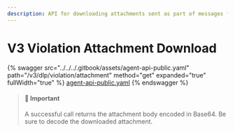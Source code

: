 ```yaml
---
description: API for downloading attachments sent as part of messages flagged by DLP system
---
```


# V3 Violation Attachment Download

{% swagger src="../../../.gitbook/assets/agent-api-public.yaml" path="/v3/dlp/violation/attachment" method="get" expanded="true" fullWidth="true" %}
[agent-api-public.yaml](../../../.gitbook/assets/agent-api-public.yaml)
{% endswagger %}

> #### 🚧 Important
>
> A successful call returns the attachment body encoded in Base64. Be sure to decode the downloaded attachment.
